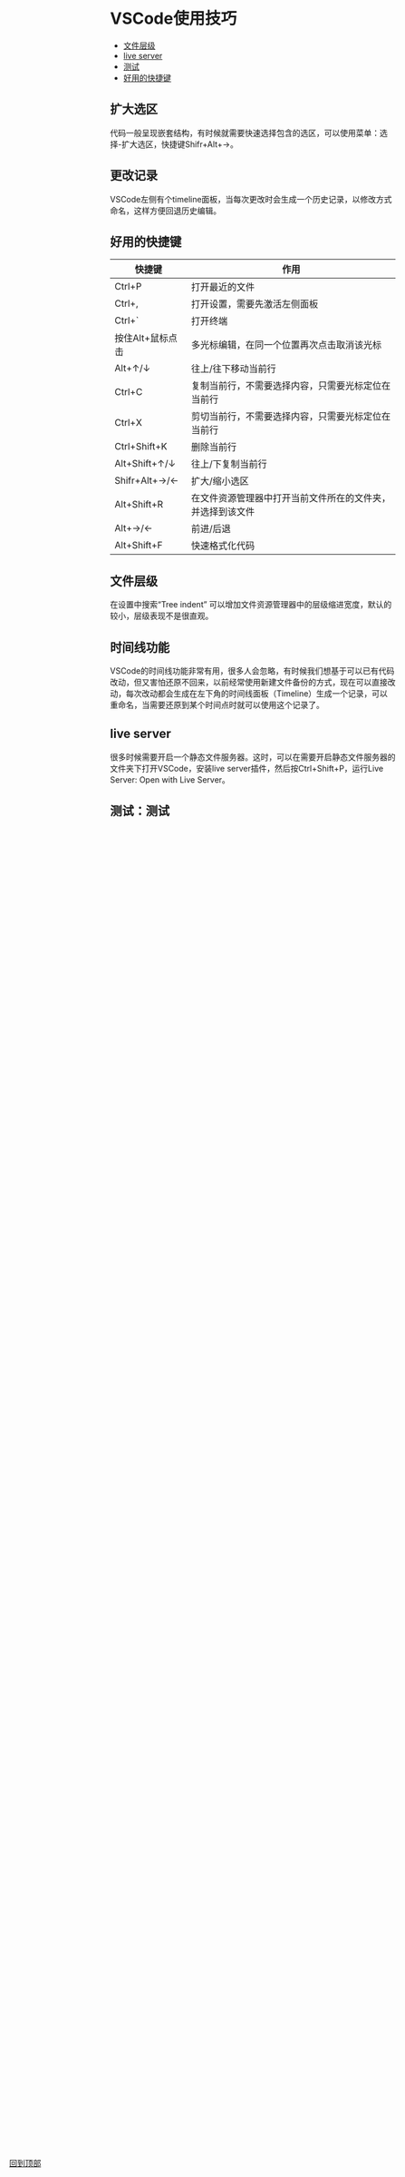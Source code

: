 # VSCode使用技巧

- [文件层级](#文件层级)
- [live server](#live-server)
- [测试](#测试测试)
- [好用的快捷键](#好用的快捷键)

<div style="position:fixed; bottom:100px; left:50px;"><a href="#vscode使用技巧">回到顶部</a></div>

## 扩大选区

代码一般呈现嵌套结构，有时候就需要快速选择包含的选区，可以使用菜单：选择-扩大选区，快捷键Shifr+Alt+→。

## 更改记录

VSCode左侧有个timeline面板，当每次更改时会生成一个历史记录，以修改方式命名，这样方便回退历史编辑。


## 好用的快捷键

快捷键|作用
---|---
Ctrl+P|打开最近的文件
Ctrl+,|打开设置，需要先激活左侧面板
Ctrl+\`|打开终端
按住Alt+鼠标点击|多光标编辑，在同一个位置再次点击取消该光标
Alt+↑/↓|往上/往下移动当前行
Ctrl+C|复制当前行，不需要选择内容，只需要光标定位在当前行
Ctrl+X|剪切当前行，不需要选择内容，只需要光标定位在当前行
Ctrl+Shift+K|删除当前行
Alt+Shift+↑/↓|往上/下复制当前行
Shifr+Alt+→/←|扩大/缩小选区
Alt+Shift+R|在文件资源管理器中打开当前文件所在的文件夹，并选择到该文件
Alt+→/←|前进/后退
Alt+Shift+F|快速格式化代码


## 文件层级

在设置中搜索“Tree indent” 可以增加文件资源管理器中的层级缩进宽度，默认的较小，层级表现不是很直观。

## 时间线功能

VSCode的时间线功能非常有用，很多人会忽略，有时候我们想基于可以已有代码改动，但又害怕还原不回来，以前经常使用新建文件备份的方式，现在可以直接改动，每次改动都会生成在左下角的时间线面板（Timeline）生成一个记录，可以重命名，当需要还原到某个时间点时就可以使用这个记录了。


## live server

很多时候需要开启一个静态文件服务器。这时，可以在需要开启静态文件服务器的文件夹下打开VSCode，安装live server插件，然后按Ctrl+Shift+P，运行Live Server: Open with Live Server。

## 测试：测试
